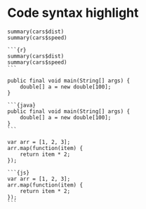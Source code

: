 Code syntax highlight <!-- {{{1 -->
=====================
```{r}
summary(cars$dist)
summary(cars$speed)
```

    ```{r}
    summary(cars$dist)
    summary(cars$speed)
    ```

```{java}
public final void main(String[] args) {
    double[] a = new double[100];
}
```

    ```{java}
    public final void main(String[] args) {
        double[] a = new double[100];
    }
    ```

```{js}
var arr = [1, 2, 3];
arr.map(function(item) {
    return item * 2;
});
```

    ```{js}
    var arr = [1, 2, 3];
    arr.map(function(item) {
        return item * 2;
    });
    ```


